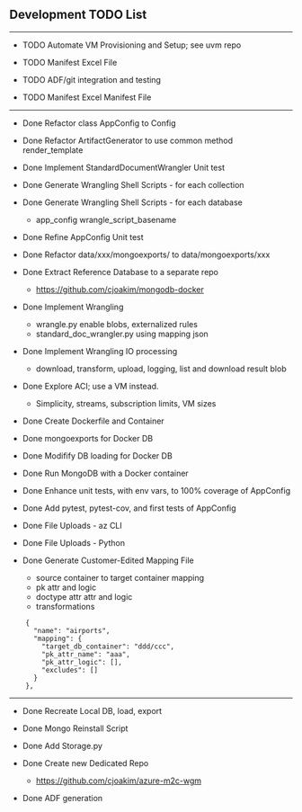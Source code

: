 ## Development TODO List

---

- TODO Automate VM Provisioning and Setup; see uvm repo

- TODO Manifest Excel File

- TODO ADF/git integration and testing

- TODO Manifest Excel Manifest File

---

- Done Refactor class AppConfig to Config
- Done Refactor ArtifactGenerator to use common method render_template

- Done Implement StandardDocumentWrangler Unit test

- Done Generate Wrangling Shell Scripts - for each collection

- Done Generate Wrangling Shell Scripts - for each database
  - app_config wrangle_script_basename

- Done Refine AppConfig Unit test
- Done Refactor data/xxx/mongoexports/ to data/mongoexports/xxx

- Done Extract Reference Database to a separate repo
  - https://github.com/cjoakim/mongodb-docker

- Done Implement Wrangling
  - wrangle.py  enable blobs, externalized rules  
  - standard_doc_wrangler.py using mapping json

- Done Implement Wrangling IO processing
  - download, transform, upload, logging, list and download result blob

- Done Explore ACI; use a VM instead.
  - Simplicity, streams, subscription limits, VM sizes

- Done Create Dockerfile and Container

- Done mongoexports for Docker DB

- Done Modifify DB loading for Docker DB
- Done Run MongoDB with a Docker container

- Done Enhance unit tests, with env vars, to 100% coverage of AppConfig
- Done Add pytest, pytest-cov, and first tests of AppConfig

- Done File Uploads - az CLI 
- Done File Uploads - Python 

- Done Generate Customer-Edited Mapping File
  - source container to target container mapping
  - pk attr and logic
  - doctype attr attr and logic
  - transformations
```
    {
      "name": "airports",
      "mapping": {
        "target_db_container": "ddd/ccc",
        "pk_attr_name": "aaa",
        "pk_attr_logic": [],
        "excludes": []
      }
    },
```
---

- Done Recreate Local DB, load, export
- Done Mongo Reinstall Script

- Done Add Storage.py
- Done Create new Dedicated Repo
  - https://github.com/cjoakim/azure-m2c-wgm
- Done ADF generation 
